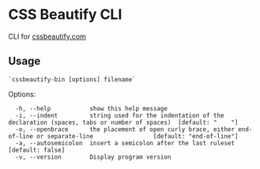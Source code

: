 # CSS Beautify CLI #

CLI for [cssbeautify.com](http://cssbeautify.com)

## Usage ##

    `cssbeautify-bin [options] filename`

Options:
```
  -h, --help           show this help message
  -i, --indent         string used for the indentation of the declaration (spaces, tabs or number of spaces)  [default: "    "]
  -o, --openbrace      the placement of open curly brace, either end-of-line or separate-line                 [default: "end-of-line"]
  -a, --autosemicolon  insert a semicolon after the last ruleset                                              [default: false]
  -v, --version        Display program version
```
